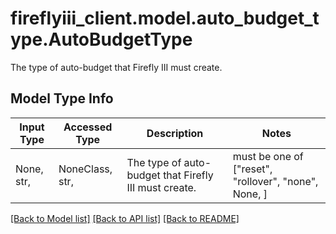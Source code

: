 # fireflyiii_client.model.auto_budget_type.AutoBudgetType

The type of auto-budget that Firefly III must create.

## Model Type Info
Input Type | Accessed Type | Description | Notes
------------ | ------------- | ------------- | -------------
None, str,  | NoneClass, str,  | The type of auto-budget that Firefly III must create. | must be one of ["reset", "rollover", "none", None, ] 

[[Back to Model list]](../../README.md#documentation-for-models) [[Back to API list]](../../README.md#documentation-for-api-endpoints) [[Back to README]](../../README.md)

